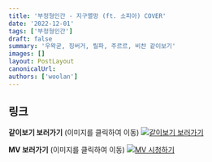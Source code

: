 ```yaml
---
title: '부정형인간 - 지구멸망 (ft. 소피아) COVER'
date: '2022-12-01'
tags: ['부정형인간']
draft: false
summary: '우왁굳, 징버거, 릴파, 주르르, 비챤 같이보기'
images: []
layout: PostLayout
canonicalUrl:
authors: ['woolan']
---
```


## 링크

**같이보기 보러가기** (이미지를 클릭하여 이동)
[![같이보기 보러가기](https://cdn.discordapp.com/attachments/1135756712759013437/1135758630910697602/banner.png)](https://cafe.naver.com/steamindiegame/8716305)

**MV 보러가기** (이미지를 클릭하여 이동)
[![MV 시청하기](https://i.ytimg.com/vi/qSucS9YdhVE/maxresdefault.jpg)](https://youtu.be/qSucS9YdhVE)
